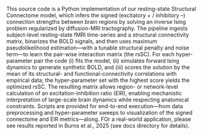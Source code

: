 This source code is a Python implementation of our resting-state Structural Connectome model, which infers the signed (excitatory + / inhibitory –) connection strengths between brain regions by solving an inverse Ising problem regularized by diffusion-MRI tractography. The pipeline ingests subject-level resting-state fMRI time-series and a structural connectivity matrix, binarizes the BOLD signals, and then uses maximum pseudolikelihood estimation—with a tunable structural penalty and noise term—to learn the pair-wise interaction matrix (the rsSC). For each hyper-parameter pair the code (i) fits the model, (ii) simulates forward Ising dynamics to generate synthetic BOLD, and (iii) scores the solution by the mean of its structural- and functional-connectivity correlations with empirical data; the hyper-parameter set with the highest score yields the optimized rsSC. The resulting matrix allows region- or network-level calculation of an excitation-inhibition ratio (EIR), enabling mechanistic interpretation of large-scale brain dynamics while respecting anatomical constraints. Scripts are provided for end-to-end execution—from data preprocessing and hyper-parameter sweeps to visualization of the signed connectome and EIR metrics—along. FOr a real-world application, please see results reported in Burns et al., 2025 (see docs directory for details).
